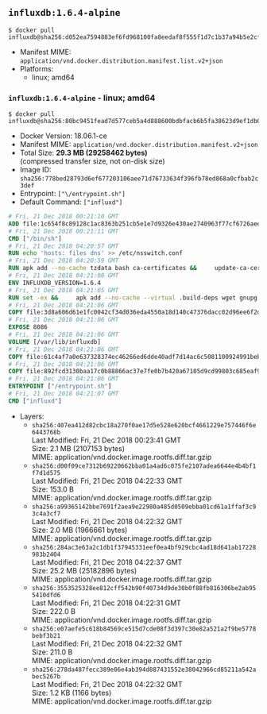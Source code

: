 ## `influxdb:1.6.4-alpine`

```console
$ docker pull influxdb@sha256:d052ea7594883ef6fd968100fa8eedaf8f555f1d7c1b37a94b5e2cf5e1be38f3
```

-	Manifest MIME: `application/vnd.docker.distribution.manifest.list.v2+json`
-	Platforms:
	-	linux; amd64

### `influxdb:1.6.4-alpine` - linux; amd64

```console
$ docker pull influxdb@sha256:80bc9451fead7d577ceb5a4d888600bdbfacb6b5fa38623d9ef1db0298f12de3
```

-	Docker Version: 18.06.1-ce
-	Manifest MIME: `application/vnd.docker.distribution.manifest.v2+json`
-	Total Size: **29.3 MB (29258462 bytes)**  
	(compressed transfer size, not on-disk size)
-	Image ID: `sha256:778bed28793d6ef677203106aee71d76733634f396fb78ed868a0cfbab2c3def`
-	Entrypoint: `["\/entrypoint.sh"]`
-	Default Command: `["influxd"]`

```dockerfile
# Fri, 21 Dec 2018 00:21:10 GMT
ADD file:1c654f8c89128c1ac8363b251cb5e1e7d9326e430ae2740963f77cf6726aee0b in / 
# Fri, 21 Dec 2018 00:21:11 GMT
CMD ["/bin/sh"]
# Fri, 21 Dec 2018 04:20:57 GMT
RUN echo 'hosts: files dns' >> /etc/nsswitch.conf
# Fri, 21 Dec 2018 04:20:59 GMT
RUN apk add --no-cache tzdata bash ca-certificates &&     update-ca-certificates
# Fri, 21 Dec 2018 04:21:00 GMT
ENV INFLUXDB_VERSION=1.6.4
# Fri, 21 Dec 2018 04:21:05 GMT
RUN set -ex &&     apk add --no-cache --virtual .build-deps wget gnupg tar &&     for key in         05CE15085FC09D18E99EFB22684A14CF2582E0C5 ;     do         gpg --keyserver ha.pool.sks-keyservers.net --recv-keys "$key" ||         gpg --keyserver pgp.mit.edu --recv-keys "$key" ||         gpg --keyserver keyserver.pgp.com --recv-keys "$key" ;     done &&     wget --no-verbose https://dl.influxdata.com/influxdb/releases/influxdb-${INFLUXDB_VERSION}-static_linux_amd64.tar.gz.asc &&     wget --no-verbose https://dl.influxdata.com/influxdb/releases/influxdb-${INFLUXDB_VERSION}-static_linux_amd64.tar.gz &&     gpg --batch --verify influxdb-${INFLUXDB_VERSION}-static_linux_amd64.tar.gz.asc influxdb-${INFLUXDB_VERSION}-static_linux_amd64.tar.gz &&     mkdir -p /usr/src &&     tar -C /usr/src -xzf influxdb-${INFLUXDB_VERSION}-static_linux_amd64.tar.gz &&     rm -f /usr/src/influxdb-*/influxdb.conf &&     chmod +x /usr/src/influxdb-*/* &&     cp -a /usr/src/influxdb-*/* /usr/bin/ &&     rm -rf *.tar.gz* /usr/src /root/.gnupg &&     apk del .build-deps
# Fri, 21 Dec 2018 04:21:06 GMT
COPY file:3d8a606d61e1fc0042cf34d036eda4550a18d140c47376dacc02d96ee6f2dd8b in /etc/influxdb/influxdb.conf 
# Fri, 21 Dec 2018 04:21:06 GMT
EXPOSE 8086
# Fri, 21 Dec 2018 04:21:06 GMT
VOLUME [/var/lib/influxdb]
# Fri, 21 Dec 2018 04:21:06 GMT
COPY file:61c4af7a0e637328374ec46266ed6dde40adf7d14ac6c5081100924991beb7f3 in /entrypoint.sh 
# Fri, 21 Dec 2018 04:21:06 GMT
COPY file:892fcd3130baa17c0b88866ac37e7fe0b7b420a67105d9cd99803c685eaf9df4 in /init-influxdb.sh 
# Fri, 21 Dec 2018 04:21:06 GMT
ENTRYPOINT ["/entrypoint.sh"]
# Fri, 21 Dec 2018 04:21:07 GMT
CMD ["influxd"]
```

-	Layers:
	-	`sha256:407ea412d82cbc18a270f0ae17d5e528e620bcf4661229e757446f6e6443768b`  
		Last Modified: Fri, 21 Dec 2018 00:23:41 GMT  
		Size: 2.1 MB (2107153 bytes)  
		MIME: application/vnd.docker.image.rootfs.diff.tar.gzip
	-	`sha256:d00f09ce7312b69220662bba01a4ad6c075fe2107adea6644e4b4bf1f7d1d575`  
		Last Modified: Fri, 21 Dec 2018 04:22:33 GMT  
		Size: 153.0 B  
		MIME: application/vnd.docker.image.rootfs.diff.tar.gzip
	-	`sha256:a99365142bbe7691f2aea9e22980a485d0509ebba01cd61a1ffaf3c93c4a3cf7`  
		Last Modified: Fri, 21 Dec 2018 04:22:32 GMT  
		Size: 2.0 MB (1966661 bytes)  
		MIME: application/vnd.docker.image.rootfs.diff.tar.gzip
	-	`sha256:284ac3e63a2c1db1f37945331eef0ea4bf929cbc4ad18d641ab17228983b2404`  
		Last Modified: Fri, 21 Dec 2018 04:22:37 GMT  
		Size: 25.2 MB (25182896 bytes)  
		MIME: application/vnd.docker.image.rootfs.diff.tar.gzip
	-	`sha256:3553525328ee812cff542b90f40734d9de30b0f88fb816306be2ab955410dfd6`  
		Last Modified: Fri, 21 Dec 2018 04:22:31 GMT  
		Size: 222.0 B  
		MIME: application/vnd.docker.image.rootfs.diff.tar.gzip
	-	`sha256:e07aefe5c618b84569ce515d7cde08f3d397c30e82a521a2f9be5778bebf3b21`  
		Last Modified: Fri, 21 Dec 2018 04:22:32 GMT  
		Size: 211.0 B  
		MIME: application/vnd.docker.image.rootfs.diff.tar.gzip
	-	`sha256:278da487fecc389e06e4ab394d887431552e38042966cd85211a542abec5267b`  
		Last Modified: Fri, 21 Dec 2018 04:22:32 GMT  
		Size: 1.2 KB (1166 bytes)  
		MIME: application/vnd.docker.image.rootfs.diff.tar.gzip

